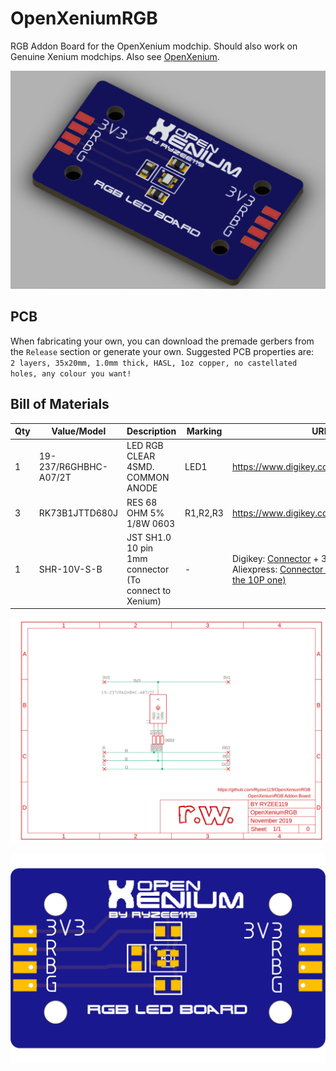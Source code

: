 # OpenXeniumRGB
RGB Addon Board for the OpenXenium modchip. Should also work on Genuine Xenium modchips.
Also see [OpenXenium](https://github.com/Ryzee119/OpenXenium).


![Render](https://raw.githubusercontent.com/Ryzee119/OpenXeniumRGB/master/images/render.png)  

## PCB
When fabricating your own, you can download the premade gerbers from the `Release` section or generate your own. Suggested PCB properties are:  <br>
`2 layers, 35x20mm, 1.0mm thick, HASL, 1oz copper, no castellated holes, any colour you want!`<br>


## Bill of Materials

| Qty | Value/Model | Description | Marking | URL |
| --- | --- | --- | --- | --- |
| 1 | 19-237/R6GHBHC-A07/2T | LED RGB CLEAR 4SMD. COMMON ANODE | LED1 | https://www.digikey.com.au/short/p2475q |
| 3 | RK73B1JTTD680J | RES 68 OHM 5% 1/8W 0603 | R1,R2,R3 | https://www.digikey.com.au/short/p247rp |
| 1 | SHR-10V-S-B |JST SH1.0 10 pin 1mm connector (To connect to Xenium)| - |Digikey: [Connector](https://www.digikey.com.au/product-detail/en/jst-sales-america-inc/SHR-10V-S-B/455-1385-ND/759874) + 3x[Jumpers](https://www.digikey.com.au/product-detail/en/jst-sales-america-inc/ASSHSSH28K152/455-3076-ND/6009452) OR <br> Aliexpress: [Connector with Jumpers (Get the 10P one)](https://www.aliexpress.com/item/5PCS-100MM-SH-1-0-Wire-Cable-Connector-DIY-SH1-0-JST-2-3-4-5/32952366214.html) |

![Schematic](https://raw.githubusercontent.com/Ryzee119/OpenXeniumRGB/master/images/schematic.png)  

![Top](https://raw.githubusercontent.com/Ryzee119/OpenXeniumRGB/master/images/ledboard_top.png)
